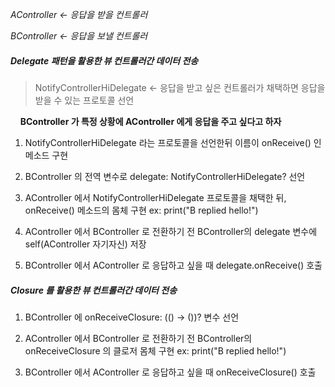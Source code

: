*AController <- 응답을 받을 컨트롤러*

*BController <- 응답을 보낼 컨트롤러*



##### Delegate 패턴을 활용한 뷰 컨트롤러간 데이터 전송

> NotifyControllerHiDelegate <- 응답을 받고 싶은 컨트롤러가 채택하면 응답을 받을 수 있는 프로토콜 선언

    **BController 가 특정 상황에 AController 에게 응답을 주고 싶다고 하자**

1. NotifyControllerHiDelegate 라는 프로토콜을 선언한뒤 이름이 onReceive() 인 메소드 구현

2. BController 의 전역 변수로 delegate: NotifyControllerHiDelegate? 선언

3. AController 에서 NotifyControllerHiDelegate 프로토콜을 채택한 뒤, onReceive() 메소드의 몸체 구현 ex: print("B replied hello!")

4. AController 에서 BController 로 전환하기 전 BController의 delegate 변수에 self(AController 자기자신) 저장

5. BController 에서 AController 로 응답하고 싶을 때 delegate.onReceive() 호출

##### Closure 를 활용한 뷰 컨트롤러간 데이터 전송

1. BController 에 onReceiveClosure: (() -> ())? 변수 선언

2. AController 에서 BController 로 전환하기 전 BController의 onReceiveClosure 의 클로저 몸체 구현 ex: print("B replied hello!")

3. BController 에서 AController 로 응답하고 싶을 때 onReceiveClosure() 호출
